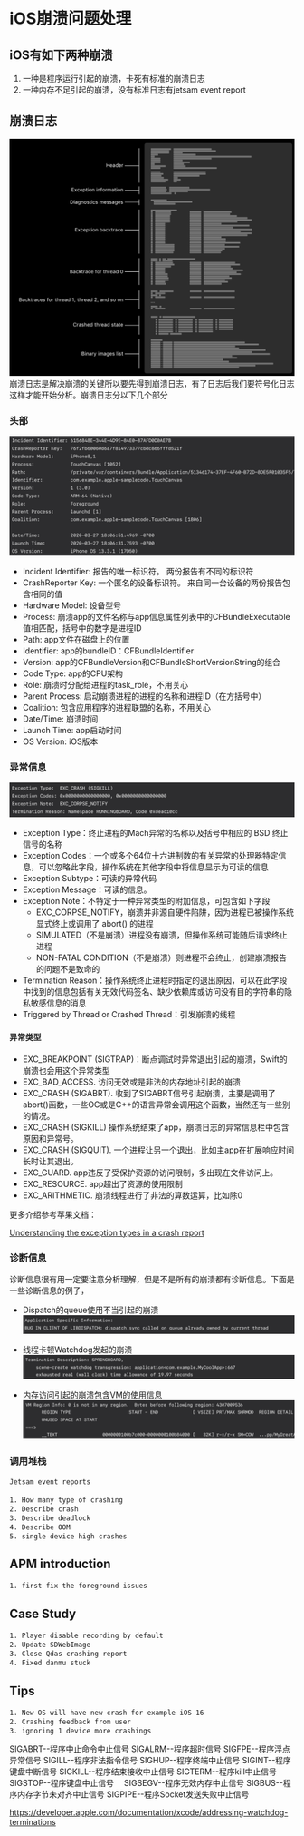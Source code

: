 # iOS崩溃问题处理


## iOS有如下两种崩溃
1. 一种是程序运行引起的崩溃，卡死有标准的崩溃日志 
2. 一种内存不足引起的崩溃，没有标准日志有jetsam event report

## 崩溃日志
![](https://github.com/PeterLu7799/documents/blob/master/CrashReport/crash_overall.png?raw=true)
崩溃日志是解决崩溃的关键所以要先得到崩溃日志，有了日志后我们要符号化日志这样才能开始分析。崩溃日志分以下几个部分

### 头部
![](https://github.com/PeterLu7799/documents/blob/master/CrashReport/crash_report_header.png?raw=true)

* Incident Identifier: 报告的唯一标识符。 两份报告有不同的标识符
* CrashReporter Key: 一个匿名的设备标识符。 来自同一台设备的两份报告包含相同的值
* Hardware Model: 设备型号
* Process: 崩溃app的文件名称与app信息属性列表中的CFBundleExecutable值相匹配，括号中的数字是进程ID
* Path: app文件在磁盘上的位置
* Identifier: app的bundleID：CFBundleIdentifier
* Version: app的CFBundleVersion和CFBundleShortVersionString的组合
* Code Type: app的CPU架构
* Role: 崩溃时分配给进程的task_role，不用关心
* Parent Process: 启动崩溃进程的进程的名称和进程ID（在方括号中）
* Coalition: 包含应用程序的进程联盟的名称，不用关心
* Date/Time: 崩溃时间
* Launch Time: app启动时间
* OS Version: iOS版本

### 异常信息
![](https://github.com/PeterLu7799/documents/blob/master/CrashReport/crash_exception.png?raw=true)

* Exception Type：终止进程的Mach异常的名称以及括号中相应的 BSD 终止信号的名称
* Exception Codes：一个或多个64位十六进制数的有关异常的处理器特定信息，可以忽略此字段，操作系统在其他字段中将信息显示为可读的信息
* Exception Subtype：可读的异常代码
* Exception Message：可读的信息。
* Exception Note：不特定于一种异常类型的附加信息，可包含如下字段
	* EXC_CORPSE_NOTIFY，崩溃并非源自硬件陷阱，因为进程已被操作系统显式终止或调用了 abort() 的进程
	* SIMULATED（不是崩溃）进程没有崩溃，但操作系统可能随后请求终止进程
	* NON-FATAL CONDITION（不是崩溃）则进程不会终止，创建崩溃报告的问题不是致命的
* Termination Reason：操作系统终止进程时指定的退出原因，可以在此字段中找到的信息包括有关无效代码签名、缺少依赖库或访问没有目的字符串的隐私敏感信息的消息
* Triggered by Thread or Crashed Thread：引发崩溃的线程

#### 异常类型
* EXC_BREAKPOINT (SIGTRAP)：断点调试时异常退出引起的崩溃，Swift的崩溃也会用这个异常类型
* EXC_BAD_ACCESS. 访问无效或是非法的内存地址引起的崩溃
* EXC_CRASH (SIGABRT). 收到了SIGABRT信号引起崩溃，主要是调用了abort()函数，一些OC或是C++的语言异常会调用这个函数，当然还有一些别的情况。
* EXC_CRASH (SIGKILL) 操作系统结束了app，崩溃日志的异常信息栏中包含原因和异常号。
* EXC_CRASH (SIGQUIT). 一个进程让另一个退出，比如主app在扩展响应时间长时让其退出。
* EXC_GUARD. app违反了受保护资源的访问限制，多出现在文件访问上。
* EXC_RESOURCE. app超出了资源的使用限制
* EXC_ARITHMETIC. 崩溃线程进行了非法的算数运算，比如除0

更多介绍参考苹果文档：

[Understanding the exception types in a crash report](https://developer.apple.com/documentation/xcode/understanding-the-exception-types-in-a-crash-report#EXCBREAKPOINT-SIGTRAP-and-EXCBADINSTRUCTION-SIGILL)

### 诊断信息
诊断信息很有用一定要注意分析理解，但是不是所有的崩溃都有诊断信息。下面是一些诊断信息的例子，

* Dispatch的queue使用不当引起的崩溃
![](https://github.com/PeterLu7799/documents/blob/master/CrashReport/crash_diagnostic1.png?raw=true)

* 线程卡顿Watchdog发起的崩溃
![](https://github.com/PeterLu7799/documents/blob/master/CrashReport/crash_diagnostic2.png?raw=true)

* 内存访问引起的崩溃包含VM的使用信息
![](https://github.com/PeterLu7799/documents/blob/master/CrashReport/crash_diagnostic3.png?raw=true)

### 调用堆栈


	Jetsam event reports
	
    1. How many type of crashing
    2. Describe crash
    3. Describe deadlock
    4. Describe OOM
    5. single device high crashes

    
    
## APM introduction
    1. first fix the foreground issues

    
## Case Study
    1. Player disable recording by default
    2. Update SDWebImage
    3. Close Qdas crashing report
    4. Fixed danmu stuck 

    
## Tips
    1. New OS will have new crash for example iOS 16
    2. Crashing feedback from user 
    3. ignoring 1 device more crashings


SIGABRT--程序中止命令中止信号
SIGALRM--程序超时信号
SIGFPE--程序浮点异常信号
SIGILL--程序非法指令信号
SIGHUP--程序终端中止信号
SIGINT--程序键盘中断信号
SIGKILL--程序结束接收中止信号
SIGTERM--程序kill中止信号
SIGSTOP--程序键盘中止信号　
SIGSEGV--程序无效内存中止信号
SIGBUS--程序内存字节未对齐中止信号
SIGPIPE--程序Socket发送失败中止信号



https://developer.apple.com/documentation/xcode/addressing-watchdog-terminations
